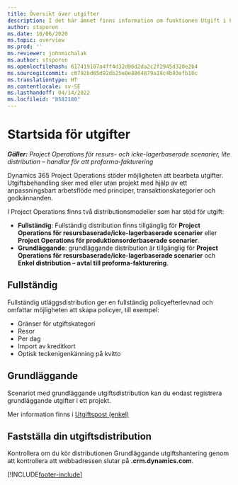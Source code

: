 ```yaml
---
title: Översikt över utgifter
description: I det här ämnet finns information om funktionen Utgift i Project Operations.
author: stsporen
ms.date: 10/06/2020
ms.topic: overview
ms.prod: ''
ms.reviewer: johnmichalak
ms.author: stsporen
ms.openlocfilehash: 617419107a4ff4d32d96d2da2c2f2945d320e2b4
ms.sourcegitcommit: c0792bd65d92db25e0e8864879a19c4b93efb10c
ms.translationtype: HT
ms.contentlocale: sv-SE
ms.lasthandoff: 04/14/2022
ms.locfileid: "8582180"
---
```

# <a name="expense-home-page"></a>Startsida för utgifter

_**Gäller:** Project Operations för resurs- och icke-lagerbaserade scenarier, lite distribution – handlar för att proforma-fakturering_


Dynamics 365 Project Operations stöder möjligheten att bearbeta utgifter. Utgiftsbehandling sker med eller utan projekt med hjälp av ett anpassningsbart arbetsflöde med principer, transaktionskategorier och godkännanden.

I Project Operations finns två distributionsmodeller som har stöd för utgift: 

- **Fullständig**: Fullständig distribution finns tillgänglig för **Project Operations för resursbaserade/icke-lagerbaserade scenarier** eller **Project Operations för produktionsorderbaserade scenarier**.
- **Grundläggande**: grundläggande distribution är tillgänglig för **Project Operations för resursbaserade/icke-lagerbaserade scenarier** och **Enkel distribution – avtal till proforma-fakturering**.

## <a name="full"></a>Fullständig 
Fullständig utläggsdistribution ger en fullständig policyefterlevnad och omfattar möjligheten att skapa policyer, till exempel:

  - Gränser för utgiftskategori
  - Resor
  - Per dag
  - Import av kreditkort
  - Optisk teckenigenkänning på kvitto

## <a name="basic"></a>Grundläggande 
Scenariot med grundläggande utgiftsdistribution kan du endast registrera grundläggande utgifter i ett projekt. 

Mer information finns i [Utgiftspost (enkel)](basic-expense.md)

## <a name="determine-your-expense-deployment"></a>Fastställa din utgiftsdistribution
Kontrollera om du kör distributionen Grundläggande utgiftshantering genom att kontrollera att webbadressen slutar på **.crm.dynamics.com**. 


[!INCLUDE[footer-include](../includes/footer-banner.md)]
